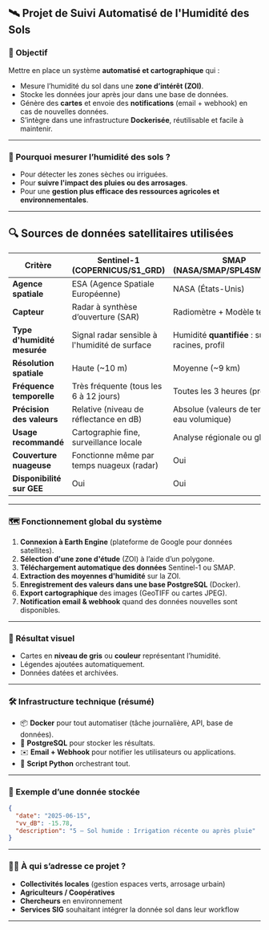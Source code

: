 ## 🛰️ **Projet de Suivi Automatisé de l'Humidité des Sols**

### 🎯 Objectif

Mettre en place un système **automatisé et cartographique** qui :

* Mesure l’humidité du sol dans une **zone d’intérêt (ZOI)**.
* Stocke les données jour après jour dans une base de données.
* Génère des **cartes** et envoie des **notifications** (email + webhook) en cas de nouvelles données.
* S’intègre dans une infrastructure **Dockerisée**, réutilisable et facile à maintenir.

---

### 📌 Pourquoi mesurer l’humidité des sols ?

* Pour détecter les zones sèches ou irriguées.
* Pour **suivre l'impact des pluies ou des arrosages**.
* Pour une **gestion plus efficace des ressources agricoles et environnementales**.

---

## 🔍 **Sources de données satellitaires utilisées**

| Critère                     | Sentinel-1 (COPERNICUS/S1\_GRD)               | SMAP (NASA/SMAP/SPL4SMGP/007)                      |
| --------------------------- | --------------------------------------------- | -------------------------------------------------- |
| **Agence spatiale**         | ESA (Agence Spatiale Européenne)              | NASA (États-Unis)                                  |
| **Capteur**                 | Radar à synthèse d’ouverture (SAR)            | Radiomètre + Modèle terrestre                      |
| **Type d'humidité mesurée** | Signal radar sensible à l'humidité de surface | Humidité **quantifiée** : surface, racines, profil |
| **Résolution spatiale**     | Haute (\~10 m)                                | Moyenne (\~9 km)                                   |
| **Fréquence temporelle**    | Très fréquente (tous les 6 à 12 jours)        | Toutes les 3 heures (produit L4)                   |
| **Précision des valeurs**   | Relative (niveau de réflectance en dB)        | Absolue (valeurs de teneur en eau volumique)       |
| **Usage recommandé**        | Cartographie fine, surveillance locale        | Analyse régionale ou globale                       |
| **Couverture nuageuse**     | Fonctionne même par temps nuageux (radar)     | Oui                                                |
| **Disponibilité sur GEE**   | Oui                                           | Oui                                                |

---

### 🗺️ Fonctionnement global du système

1. **Connexion à Earth Engine** (plateforme de Google pour données satellites).
2. **Sélection d'une zone d'étude** (ZOI) à l’aide d’un polygone.
3. **Téléchargement automatique des données** Sentinel-1 ou SMAP.
4. **Extraction des moyennes d'humidité** sur la ZOI.
5. **Enregistrement des valeurs dans une base PostgreSQL** (Docker).
6. **Export cartographique** des images (GeoTIFF ou cartes JPEG).
7. **Notification email & webhook** quand des données nouvelles sont disponibles.

---

### 🎨 Résultat visuel

* Cartes en **niveau de gris** ou **couleur** représentant l’humidité.
* Légendes ajoutées automatiquement.
* Données datées et archivées.

---

### 🛠️ Infrastructure technique (résumé)

* 📦 **Docker** pour tout automatiser (tâche journalière, API, base de données).
* 🐘 **PostgreSQL** pour stocker les résultats.
* ✉️ **Email + Webhook** pour notifier les utilisateurs ou applications.
* 🧠 **Script Python** orchestrant tout.

---

### 🧾 Exemple d’une donnée stockée

```json
{
  "date": "2025-06-15",
  "vv_dB": -15.78,
  "description": "5 – Sol humide : Irrigation récente ou après pluie"
}
```

---

### 👨‍💼 À qui s’adresse ce projet ?

* **Collectivités locales** (gestion espaces verts, arrosage urbain)
* **Agriculteurs / Coopératives**
* **Chercheurs** en environnement
* **Services SIG** souhaitant intégrer la donnée sol dans leur workflow

---
